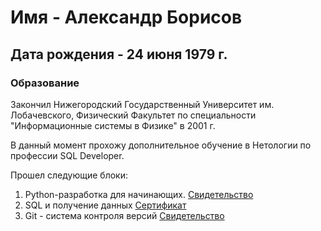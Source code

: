 # Имя - Александр Борисов
## Дата рождения - 24 июня 1979 г.

### Образование

Закончил Нижегородский Государственный Университет им. Лобачевского, Физический Факультет по специальности "Информационные системы в Физике" в 2001 г.

В данный момент прохожу дополнительное обучение в Нетологии по профессии SQL Developer.

Прошел следующие блоки:
1.  Python-разработка для
начинающих. [Свидетельство](https://github.com/sanych79/mysertificate/blob/main/certificate_python.pdf)
2. SQL и получение данных [Сертификат](https://github.com/sanych79/mysertificate/blob/main/certificate_sql.pdf)
3. Git - система контроля версий [Свидетельство](https://github.com/sanych79/mysertificate/blob/main/certificate_git.pdf)